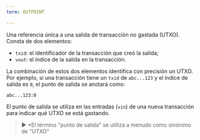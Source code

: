 ```yaml
---
term: OUTPOINT

---
```

Una referencia única a una salida de transacción no gastada (UTXO). Consta de dos elementos:


- `txid`: el identificador de la transacción que creó la salida;
- `vout`: el índice de la salida en la transacción.

La combinación de estos dos elementos identifica con precisión un UTXO. Por ejemplo, si una transacción tiene un `txid` de `abc...123` y el índice de salida es `0`, el punto de salida se anotará como:

```text
abc...123:0
```

El punto de salida se utiliza en las entradas (`vin`) de una nueva transacción para indicar qué UTXO se está gastando.

> ► *El término "punto de salida" se utiliza a menudo como sinónimo de "UTXO"